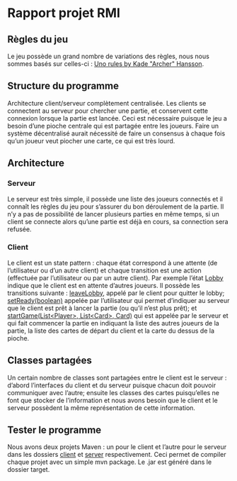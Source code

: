 # Rapport projet RMI

## Règles du jeu
Le jeu possède un grand nombre de variations des règles, nous nous sommes basés sur celles-ci : [Uno rules by Kade "Archer" Hansson](http://play-k.kaserver5.org/Uno.html).

## Structure du programme
Architecture client/serveur complètement centralisée. Les clients se connectent au serveur pour chercher une partie, et conservent cette connexion lorsque la partie est lancée. Ceci est nécessaire puisque le jeu a besoin d’une pioche centrale qui est partagée entre les joueurs. Faire un système décentralisé aurait nécessité de faire un consensus à chaque fois qu’un joueur veut piocher une carte, ce qui est très lourd.

## Architecture
### Serveur
Le serveur est très simple, il possède une liste des joueurs connectés et il connaît les règles du jeu pour s’assurer du bon déroulement de la partie. Il n’y a pas de possibilité de lancer plusieurs parties en même temps, si un client se connecte alors qu’une partie est déjà en cours, sa connection sera refusée.

### Client
Le client est un state pattern : chaque état correspond à une attente (de l’utilisateur ou d’un autre client) et chaque transition est une action (effectuée par l’utilisateur ou par un autre client). Par exemple l’état [Lobby](client/src/main/java/fr/univnantes/state/LobbyState.java) indique que le client est en attente d’autres joueurs. Il possède les transitions suivante : [leaveLobby](client/src/main/java/fr/univnantes/state/LobbyState.java#L10), appelé par le client pour quitter le lobby; [setReady(boolean)](client/src/main/java/fr/univnantes/state/LobbyState.java#L15) appelée par l’utilisateur qui permet d’indiquer au serveur que le client est prêt à lancer la partie (ou qu’il n’est plus prêt); et [startGame(List&lt;Player&gt;, List&lt;Card&gt;, Card)](client/src/main/java/fr/univnantes/state/LobbyState.java#L22) qui est appelée par le serveur et qui fait commencer la partie en indiquant la liste des autres joueurs de la partie, la liste des cartes de départ du client et la carte du dessus de la pioche.

## Classes partagées
Un certain nombre de classes sont partagées entre le client est le serveur : d’abord l’interfaces du client et du serveur puisque chacun doit pouvoir communiquer avec l’autre; ensuite les classes des cartes puisqu’elles ne font que stocker de l’information et nous avons besoin que le client et le serveur possèdent la même représentation de cette information.

## Tester le programme

Nous avons deux projets Maven : un pour le client et l’autre pour le serveur dans les dossiers [client](client) et [server](server) respectivement. Ceci permet de compiler chaque projet avec un simple mvn package. Le .jar est généré dans le dossier target.
